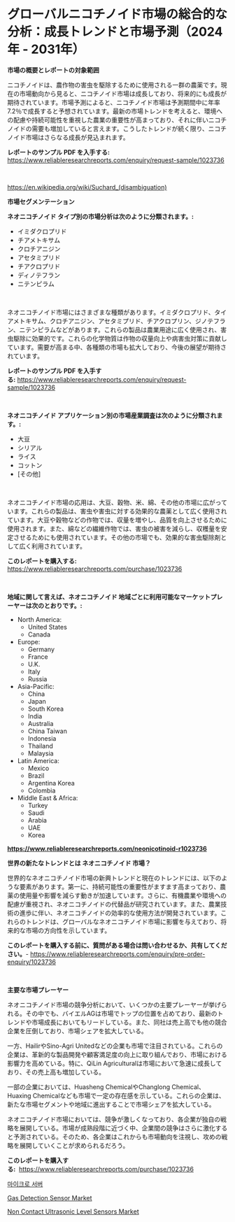 <p><h1>グローバルニコチノイド市場の総合的な分析：成長トレンドと市場予測（2024年 - 2031年）</h1></p><p><strong>市場の概要とレポートの対象範囲</strong></p>
<p><p>ニコチノイドは、農作物の害虫を駆除するために使用される一群の農薬です。現在の市場動向から見ると、ニコチノイド市場は成長しており、将来的にも成長が期待されています。市場予測によると、ニコチノイド市場は予測期間中に年率7.2％で成長すると予想されています。最新の市場トレンドを考えると、環境への配慮や持続可能性を重視した農業の重要性が高まっており、それに伴いニコチノイドの需要も増加していると言えます。こうしたトレンドが続く限り、ニコチノイド市場はさらなる成長が見込まれます。</p></p>
<p><strong>レポートのサンプル PDF を入手する:</strong> <a href="https://www.reliableresearchreports.com/enquiry/request-sample/1023736">https://www.reliableresearchreports.com/enquiry/request-sample/1023736</a></p>
<p>&nbsp;</p>
<p><a href="https://en.wikipedia.org/wiki/Suchard_(disambiguation)">https://en.wikipedia.org/wiki/Suchard_(disambiguation)</a></p>
<p><strong>市場セグメンテーション</strong></p>
<p><strong>ネオニコチノイド タイプ別の市場分析は次のように分類されます。:</strong></p>
<p><ul><li>イミダクロプリド</li><li>チアメトキサム</li><li>クロチアニジン</li><li>アセタミプリド</li><li>チアクロプリド</li><li>ディノテフラン</li><li>ニテンピラム</li></ul></p>
<p>&nbsp;</p>
<p><p>ネオニコチノイド市場にはさまざまな種類があります。イミダクロプリド、タイアメトキサム、クロチアニジン、アセタミプリド、チアクロプリン、ジノテフラン、ニテンピラムなどがあります。これらの製品は農業用途に広く使用され、害虫駆除に効果的です。これらの化学物質は作物の収量向上や病害虫対策に貢献しています。需要が高まる中、各種類の市場も拡大しており、今後の展望が期待されています。</p></p>
<p><strong>レポートのサンプル PDF を入手する:</strong>&nbsp;<a href="https://www.reliableresearchreports.com/enquiry/request-sample/1023736">https://www.reliableresearchreports.com/enquiry/request-sample/1023736</a></p>
<p>&nbsp;</p>
<p><strong> ネオニコチノイド アプリケーション別の市場産業調査は次のように分類されます。:</strong></p>
<p><ul><li>大豆</li><li>シリアル</li><li>ライス</li><li>コットン</li><li>[その他]</li></ul></p>
<p>&nbsp;</p>
<p><p>ネオニコチノイド市場の応用は、大豆、穀物、米、綿、その他の市場に広がっています。これらの製品は、害虫や害虫に対する効果的な農薬として広く使用されています。大豆や穀物などの作物では、収量を増やし、品質を向上させるために使用されます。また、綿などの繊維作物では、害虫の被害を減らし、収穫量を安定させるためにも使用されています。その他の市場でも、効果的な害虫駆除剤として広く利用されています。</p></p>
<p><strong>このレポートを購入する:</strong>&nbsp; <a href="https://www.reliableresearchreports.com/purchase/1023736">https://www.reliableresearchreports.com/purchase/1023736</a></p>
<p>&nbsp;</p>
<p><strong>地域に関して言えば、ネオニコチノイド 地域ごとに利用可能なマーケットプレーヤーは次のとおりです。:</strong></p>
<p><ul>
    <li>
        North America:
        <ul>
            <li>United States</li>
            <li>Canada</li>
        </ul>
    </li>
    <li>
        Europe:
        <ul>
            <li>Germany</li>
            <li>France</li>
            <li>U.K.</li>
            <li>Italy</li>
            <li>Russia</li>
        </ul>
    </li>
    <li>
        Asia-Pacific:
        <ul>
            <li>China</li>
            <li>Japan</li>
            <li>South Korea</li>
            <li>India</li>
            <li>Australia</li>
            <li>China Taiwan</li>
            <li>Indonesia</li>
            <li>Thailand</li>
            <li>Malaysia</li>
        </ul>
    </li>
    <li>
        Latin America:
        <ul>
            <li>Mexico</li>
            <li>Brazil</li>
            <li>Argentina Korea</li>
            <li>Colombia</li>
        </ul>
    </li>
    <li>
        Middle East & Africa:
        <ul>
            <li>Turkey</li>
            <li>Saudi</li>
            <li>Arabia</li>
            <li>UAE</li>
            <li>Korea</li>
        </ul>
    </li>
    </ul></p>
<p><strong><a href="https://www.reliableresearchreports.com/neonicotinoid-r1023736">https://www.reliableresearchreports.com/neonicotinoid-r1023736</a></strong>&nbsp;</p>
<p><strong>世界の新たなトレンドとは ネオニコチノイド 市場？</strong></p>
<p><p>世界的なネオニコチノイド市場の新興トレンドと現在のトレンドには、以下のような要素があります。第一に、持続可能性の重要性がますます高まっており、農薬の使用量や影響を減らす動きが加速しています。さらに、有機農業や環境への配慮が重視され、ネオニコチノイドの代替品が研究されています。また、農業技術の進歩に伴い、ネオニコチノイドの効率的な使用方法が開発されています。これらのトレンドは、グローバルなネオニコチノイド市場に影響を与えており、将来的な市場の方向性を示しています。</p></p>
<p><strong>このレポートを購入する前に、質問がある場合は問い合わせるか、共有してください。</strong>- <a href="https://www.reliableresearchreports.com/enquiry/pre-order-enquiry/1023736">https://www.reliableresearchreports.com/enquiry/pre-order-enquiry/1023736</a></p>
<p>&nbsp;</p>
<p><strong>主要な市場プレーヤー</strong></p>
<p><p>ネオニコチノイド市場の競争分析において、いくつかの主要プレーヤーが挙げられる。その中でも、バイエルAGは市場でトップの位置を占めており、最新のトレンドや市場成長においてもリードしている。また、同社は売上高でも他の競合企業を圧倒しており、市場シェアを拡大している。</p><p>一方、HailirやSino-Agri Unitedなどの企業も市場で注目されている。これらの企業は、革新的な製品開発や顧客満足度の向上に取り組んでおり、市場における影響力を高めている。特に、QiLin Agriculturalは市場において急速に成長しており、その売上高も増加している。</p><p>一部の企業においては、Huasheng ChemicalやChanglong Chemical、Huaxing Chemicalなども市場で一定の存在感を示している。これらの企業は、新たな市場セグメントや地域に進出することで市場シェアを拡大している。</p><p>ネオニコチノイド市場においては、競争が激しくなっており、各企業が独自の戦略を展開している。市場が成熟段階に近づく中、企業間の競争はさらに激化すると予測されている。そのため、各企業はこれからも市場動向を注視し、攻めの戦略を展開していくことが求められるだろう。</p></p>
<p><strong>このレポートを購入する:</strong>&nbsp;&nbsp;<a href="https://www.reliableresearchreports.com/purchase/1023736">https://www.reliableresearchreports.com/purchase/1023736</a></p>
<p><p><a href="https://github.com/LuckeyCorbin/Market-Research-Report-List-1/blob/main/836209714262.md">마이크로 서버</a></p><p><a href="https://github.com/nlnlwane1/Market-Research-Report-List-1/blob/main/gas-detection-sensor-market.md">Gas Detection Sensor Market</a></p><p><a href="https://github.com/JosephMorgnmelgfbX/Market-Research-Report-List-1/blob/main/non-contact-ultrasonic-level-sensors-market.md">Non Contact Ultrasonic Level Sensors Market</a></p></p>